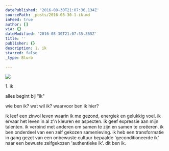```yaml
---
datePublished: '2016-08-30T21:07:36.134Z'
sourcePath: _posts/2016-08-30-1-ik.md
inFeed: true
author: []
via: {}
dateModified: '2016-08-30T21:07:35.365Z'
title: ''
publisher: {}
description: 1. ik
starred: false
_type: Blurb

---
```

![](https://the-grid-user-content.s3-us-west-2.amazonaws.com/93d8ee48-5a89-4b96-9dd3-c86a5c571262.jpg)

1\. ik

alles begint bij "ik"

wie ben ik? wat wil ik? waarvoor ben ik hier?

ik leef een zinvol leven waarin ik me gezond, energiek en gelukkig voel. ik ervaar het leven in al z'n kleuren en aspecten. ik geef expressie aan mijn talenten. ik verbind met anderen om samen te zijn en samen te creëeren. ik ben onderdeel van een zelf gekozen samenleving. ik heb een transformatie in gang gezet van een onbewuste cultuur bepaalde 'geconditioneerde ik' naar een bewuste zelfgekozen 'authentieke ik'. dit ben ik.